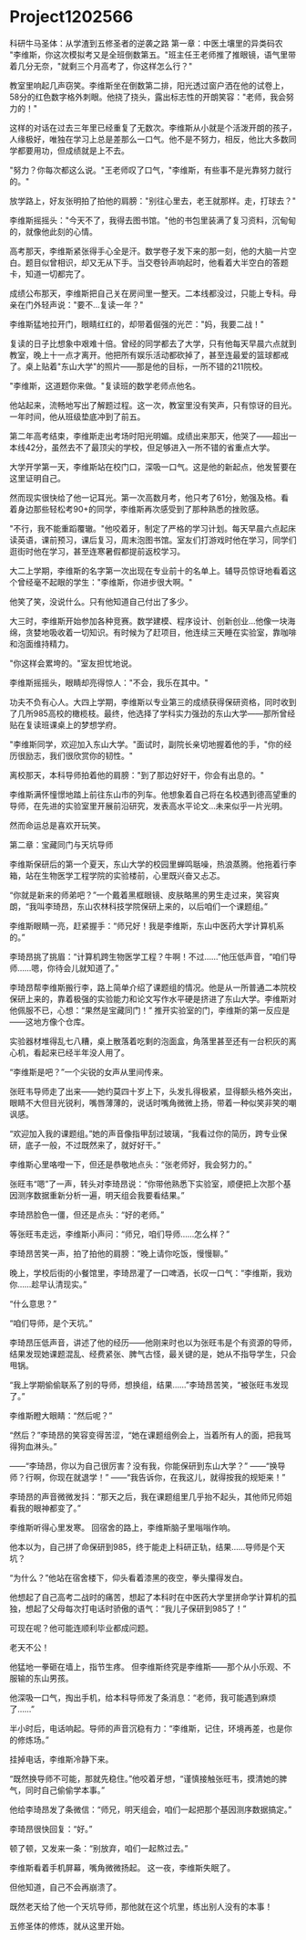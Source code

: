 # Project1202566
科研牛马圣体：从学渣到五修圣者的逆袭之路
第一章：中医土壤里的异类码农
"李维斯，你这次模拟考又是全班倒数第五。"班主任王老师推了推眼镜，语气里带着几分无奈，"就剩三个月高考了，你这样怎么行？"

教室里响起几声窃笑。李维斯坐在倒数第二排，阳光透过窗户洒在他的试卷上，58分的红色数字格外刺眼。他挠了挠头，露出标志性的开朗笑容："老师，我会努力的！"

这样的对话在过去三年里已经重复了无数次。李维斯从小就是个活泼开朗的孩子，人缘极好，唯独在学习上总是差那么一口气。他不是不努力，相反，他比大多数同学都要用功，但成绩就是上不去。

"努力？你每次都这么说。"王老师叹了口气，"李维斯，有些事不是光靠努力就行的。"

放学路上，好友张明拍了拍他的肩膀："别往心里去，老王就那样。走，打球去？"

李维斯摇摇头："今天不了，我得去图书馆。"他的书包里装满了复习资料，沉甸甸的，就像他此刻的心情。

高考那天，李维斯紧张得手心全是汗。数学卷子发下来的那一刻，他的大脑一片空白。题目似曾相识，却又无从下手。当交卷铃声响起时，他看着大半空白的答题卡，知道一切都完了。

成绩公布那天，李维斯把自己关在房间里一整天。二本线都没过，只能上专科。母亲在门外轻声说："要不...复读一年？"

李维斯猛地拉开门，眼睛红红的，却带着倔强的光芒："妈，我要二战！"

复读的日子比想象中艰难十倍。曾经的同学都去了大学，只有他每天早晨六点就到教室，晚上十一点才离开。他把所有娱乐活动都砍掉了，甚至连最爱的篮球都戒了。桌上贴着"东山大学"的照片——那是他的目标，一所不错的211院校。

"李维斯，这道题你来做。"复读班的数学老师点他名。

他站起来，流畅地写出了解题过程。这一次，教室里没有笑声，只有惊讶的目光。一年时间，他从班级垫底冲到了前五。

第二年高考结束，李维斯走出考场时阳光明媚。成绩出来那天，他哭了——超出一本线42分，虽然去不了最顶尖的学校，但足够进入一所不错的省重点大学。

大学开学第一天，李维斯站在校门口，深吸一口气。这是他的新起点，他发誓要在这里证明自己。

然而现实很快给了他一记耳光。第一次高数月考，他只考了61分，勉强及格。看着身边那些轻松考90+的同学，李维斯再次感受到了那种熟悉的挫败感。

"不行，我不能重蹈覆辙。"他咬着牙，制定了严格的学习计划。每天早晨六点起床读英语，课前预习，课后复习，周末泡图书馆。室友们打游戏时他在学习，同学们逛街时他在学习，甚至连寒暑假都提前返校学习。

大二上学期，李维斯的名字第一次出现在专业前十的名单上。辅导员惊讶地看着这个曾经毫不起眼的学生："李维斯，你进步很大啊。"

他笑了笑，没说什么。只有他知道自己付出了多少。

大三时，李维斯开始参加各种竞赛。数学建模、程序设计、创新创业...他像一块海绵，贪婪地吸收着一切知识。有时候为了赶项目，他连续三天睡在实验室，靠咖啡和泡面维持精力。

"你这样会累垮的。"室友担忧地说。

李维斯摇摇头，眼睛却亮得惊人："不会，我乐在其中。"

功夫不负有心人。大四上学期，李维斯以专业第三的成绩获得保研资格，同时收到了几所985高校的橄榄枝。最终，他选择了学科实力强劲的东山大学——那所曾经贴在复读班课桌上的梦想学府。

"李维斯同学，欢迎加入东山大学。"面试时，副院长亲切地握着他的手，"你的经历很励志，我们很欣赏你的韧性。"

离校那天，本科导师拍着他的肩膀："到了那边好好干，你会有出息的。"

李维斯满怀憧憬地踏上前往东山市的列车。他想象着自己将在名校遇到德高望重的导师，在先进的实验室里开展前沿研究，发表高水平论文...未来似乎一片光明。

然而命运总是喜欢开玩笑。

第二章：宝藏同门与天坑导师

李维斯保研后的第一个夏天，东山大学的校园里蝉鸣聒噪，热浪蒸腾。他拖着行李箱，站在生物医学工程学院的实验楼前，心里既兴奋又忐忑。

“你就是新来的师弟吧？”一个戴着黑框眼镜、皮肤略黑的男生走过来，笑容爽朗，“我叫李琦昂，东山农林科技学院保研上来的，以后咱们一个课题组。”

李维斯眼睛一亮，赶紧握手：“师兄好！我是李维斯，东山中医药大学计算机系的。”

李琦昂挑了挑眉：“计算机跨生物医学工程？牛啊！不过……”他压低声音，“咱们导师……嗯，你待会儿就知道了。”

李琦昂帮李维斯搬行李，路上简单介绍了课题组的情况。他是从一所普通二本院校保研上来的，靠着极强的实验能力和论文写作水平硬是挤进了东山大学。李维斯对他佩服不已，心想：“果然是宝藏同门！”
推开实验室的门，李维斯的第一反应是——这地方像个仓库。

实验器材堆得乱七八糟，桌上散落着吃剩的泡面盒，角落里甚至还有一台积灰的离心机，看起来已经半年没人用了。

“李维斯是吧？”一个尖锐的女声从里间传来。

张旺韦导师走了出来——她约莫四十岁上下，头发扎得极紧，显得额头格外突出，眼睛不大但目光锐利，嘴唇薄薄的，说话时嘴角微微上扬，带着一种似笑非笑的嘲讽感。

“欢迎加入我的课题组。”她的声音像指甲刮过玻璃，“我看过你的简历，跨专业保研，底子一般，不过既然来了，就好好干。”

李维斯心里咯噔一下，但还是恭敬地点头：“张老师好，我会努力的。”

张旺韦“嗯”了一声，转头对李琦昂说：“你带他熟悉下实验室，顺便把上次那个基因测序数据重新分析一遍，明天组会我要看结果。”

李琦昂脸色一僵，但还是点头：“好的老师。”

等张旺韦走远，李维斯小声问：“师兄，咱们导师……怎么样？”

李琦昂苦笑一声，拍了拍他的肩膀：“晚上请你吃饭，慢慢聊。”

晚上，学校后街的小餐馆里，李琦昂灌了一口啤酒，长叹一口气：“李维斯，我劝你……趁早认清现实。”

“什么意思？”

“咱们导师，是个天坑。”

李琦昂压低声音，讲述了他的经历——他刚来时也以为张旺韦是个有资源的导师，结果发现她课题混乱、经费紧张、脾气古怪，最关键的是，她从不指导学生，只会甩锅。

“我上学期偷偷联系了别的导师，想换组，结果……”李琦昂苦笑，“被张旺韦发现了。”

李维斯瞪大眼睛：“然后呢？”

“然后？”李琦昂的笑容变得苦涩，“她在课题组例会上，当着所有人的面，把我骂得狗血淋头。”

——“李琦昂，你以为自己很厉害？没有我，你能保研到东山大学？”
——“换导师？行啊，你现在就退学！”
——“我告诉你，在我这儿，就得按我的规矩来！”

李琦昂的声音微微发抖：“那天之后，我在课题组里几乎抬不起头，其他师兄师姐看我的眼神都变了。”

李维斯听得心里发寒。
回宿舍的路上，李维斯脑子里嗡嗡作响。

他本以为，自己拼了命保研到985，终于能走上科研正轨，结果……导师是个天坑？

“为什么？”他站在宿舍楼下，仰头看着漆黑的夜空，拳头攥得发白。

他想起了自己高考二战时的痛苦，想起了本科时在中医药大学里拼命学计算机的孤独，想起了父母每次打电话时骄傲的语气：“我儿子保研到985了！”

可现在呢？他可能连顺利毕业都成问题。

老天不公！

他猛地一拳砸在墙上，指节生疼。
但李维斯终究是李维斯——那个从小乐观、不服输的东山男孩。

他深吸一口气，掏出手机，给本科导师发了条消息：“老师，我可能遇到麻烦了……”

半小时后，电话响起。导师的声音沉稳有力：“李维斯，记住，环境再差，也是你的修炼场。”

挂掉电话，李维斯冷静下来。

“既然换导师不可能，那就先稳住。”他咬着牙想，“谨慎接触张旺韦，摸清她的脾气，同时自己偷偷学本事。”

他给李琦昂发了条微信：“师兄，明天组会，咱们一起把那个基因测序数据搞定。”

李琦昂很快回复：“好。”

顿了顿，又发来一条：“别放弃，咱们一起熬过去。”

李维斯看着手机屏幕，嘴角微微扬起。
这一夜，李维斯失眠了。

但他知道，自己不会再崩溃了。

既然老天给了他一个天坑导师，那他就在这个坑里，练出别人没有的本事！

五修圣体的修炼，就从这里开始。

